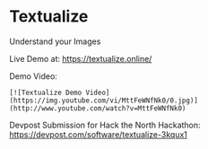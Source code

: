 # Textualize

Understand your Images

Live Demo at: 
	https://textualize.online/

Demo Video:

	[![Textualize Demo Video](https://img.youtube.com/vi/MttFeWNfNk0/0.jpg)](http://www.youtube.com/watch?v=MttFeWNfNk0)

Devpost Submission for Hack the North Hackathon:
	https://devpost.com/software/textualize-3kqux1
	
